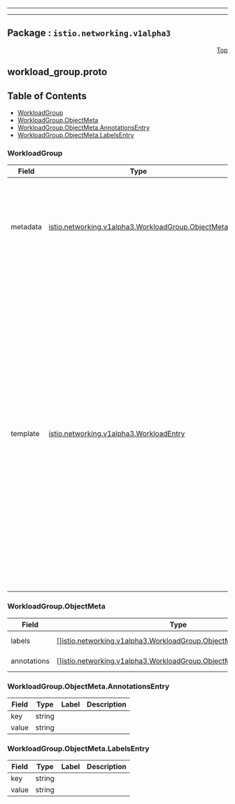 
---

---

## Package : `istio.networking.v1alpha3`



<a name="top"></a>

<a name="API Reference for workload_group.proto"></a>
<p align="right"><a href="#top">Top</a></p>

## workload_group.proto


## Table of Contents
  - [WorkloadGroup](#istio.networking.v1alpha3.WorkloadGroup)
  - [WorkloadGroup.ObjectMeta](#istio.networking.v1alpha3.WorkloadGroup.ObjectMeta)
  - [WorkloadGroup.ObjectMeta.AnnotationsEntry](#istio.networking.v1alpha3.WorkloadGroup.ObjectMeta.AnnotationsEntry)
  - [WorkloadGroup.ObjectMeta.LabelsEntry](#istio.networking.v1alpha3.WorkloadGroup.ObjectMeta.LabelsEntry)







<a name="istio.networking.v1alpha3.WorkloadGroup"></a>

### WorkloadGroup



| Field | Type | Label | Description |
| ----- | ---- | ----- | ----------- |
| metadata | [istio.networking.v1alpha3.WorkloadGroup.ObjectMeta](.././istio.io.api.networking.v1alpha3.workload_group#istio.networking.v1alpha3.WorkloadGroup.ObjectMeta) |  | Metadata that will be used for all corresponding `WorkloadEntries`. User labels for a workload group should be set here in `metadata` rather than in `template`. |
  | template | [istio.networking.v1alpha3.WorkloadEntry](.././istio.io.api.networking.v1alpha3.workload_entry#istio.networking.v1alpha3.WorkloadEntry) |  | Template to be used for the generation of `WorkloadEntry` resources that belong to this `WorkloadGroup`. Please note that `address` and `labels` fields should not be set in the template, and an empty `serviceAccount` should default to `default`. The workload identities (mTLS certificates) will be bootstrapped using the specified service account's token. Workload entries in this group will be in the same namespace as the workload group, and inherit the labels and annotations from the above `metadata` field. |
  





<a name="istio.networking.v1alpha3.WorkloadGroup.ObjectMeta"></a>

### WorkloadGroup.ObjectMeta



| Field | Type | Label | Description |
| ----- | ---- | ----- | ----------- |
| labels | [][istio.networking.v1alpha3.WorkloadGroup.ObjectMeta.LabelsEntry](.././istio.io.api.networking.v1alpha3.workload_group#istio.networking.v1alpha3.WorkloadGroup.ObjectMeta.LabelsEntry) | repeated | Labels to attach |
  | annotations | [][istio.networking.v1alpha3.WorkloadGroup.ObjectMeta.AnnotationsEntry](.././istio.io.api.networking.v1alpha3.workload_group#istio.networking.v1alpha3.WorkloadGroup.ObjectMeta.AnnotationsEntry) | repeated | Annotations to attach |
  





<a name="istio.networking.v1alpha3.WorkloadGroup.ObjectMeta.AnnotationsEntry"></a>

### WorkloadGroup.ObjectMeta.AnnotationsEntry



| Field | Type | Label | Description |
| ----- | ---- | ----- | ----------- |
| key | string |  |  |
  | value | string |  |  |
  





<a name="istio.networking.v1alpha3.WorkloadGroup.ObjectMeta.LabelsEntry"></a>

### WorkloadGroup.ObjectMeta.LabelsEntry



| Field | Type | Label | Description |
| ----- | ---- | ----- | ----------- |
| key | string |  |  |
  | value | string |  |  |
  




 <!-- end messages -->

 <!-- end enums -->

 <!-- end HasExtensions -->

 <!-- end services -->


